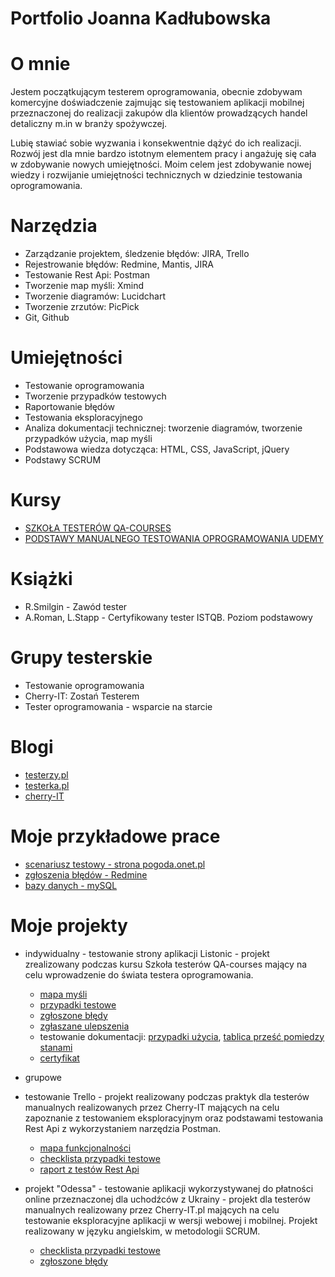 # Portfolio Joanna Kadłubowska


# O mnie
 Jestem początkującym testerem oprogramowania, obecnie zdobywam komercyjne doświadczenie zajmując się testowaniem aplikacji mobilnej przeznaczonej do realizacji zakupów dla klientów prowadzących handel detaliczny m.in w branży spożywczej.
 
 Lubię stawiać sobie wyzwania i konsekwentnie dążyć do ich realizacji. Rozwój jest dla mnie bardzo istotnym elementem pracy i angażuję się cała w zdobywanie nowych umiejętności. 
Moim celem jest zdobywanie nowej wiedzy i rozwijanie umiejętności technicznych w dziedzinie testowania oprogramowania.


# Narzędzia
* Zarządzanie projektem, śledzenie błędów: JIRA, Trello
* Rejestrowanie błędów: Redmine, Mantis, JIRA
* Testowanie Rest Api: Postman 
* Tworzenie map myśli: Xmind 
* Tworzenie diagramów: Lucidchart
* Tworzenie zrzutów: PicPick
* Git, Github

# Umiejętności
* Testowanie oprogramowania
* Tworzenie przypadków testowych
* Raportowanie błędów
* Testowania eksploracyjnego
* Analiza dokumentacji technicznej: tworzenie diagramów, tworzenie przypadków użycia, map myśli
* Podstawowa wiedza dotycząca: HTML, CSS, JavaScript, jQuery
* Podstawy SCRUM

# Kursy
* [SZKOŁA TESTERÓW QA-COURSES](https://qa-courses.com/szkola-testerow)
* [PODSTAWY MANUALNEGO TESTOWANIA OPROGRAMOWANIA UDEMY](https://www.udemy.com/course/kurs-testowania-oprogramowania)

# Książki
* R.Smilgin - Zawód tester
* A.Roman, L.Stapp - Certyfikowany tester ISTQB. Poziom podstawowy

# Grupy testerskie
* Testowanie oprogramowania
* Cherry-IT: Zostań Testerem 
* Tester oprogramowania - wsparcie na starcie

# Blogi
* [testerzy.pl](https://testerzy.pl)
* [testerka.pl](http://testerka.pl)
* [cherry-IT](http://cherry-it.pl)

# Moje przykładowe prace
* [scenariusz testowy - strona pogoda.onet.pl](https://docs.google.com/spreadsheets/d/1cfL1dMLcAZf5TvbWFS0c2EJZjRQROnNOPvd8CavzG0k/edit?usp=sharing)
* [zgłoszenia błędów - Redmine](https://drive.google.com/file/d/11WH6iCMS9F_yxbnxAeU5TG3tnqjKiIMt/view?usp=sharing)
* [bazy danych - mySQL](https://drive.google.com/file/d/1M6PCFSXMODX9Ae4NByEZfFIXdiktZ-Sm/view?usp=sharing)

# Moje projekty
* indywidualny - testowanie strony aplikacji Listonic - projekt zrealizowany podczas kursu Szkoła testerów QA-courses  mający na celu wprowadzenie do świata testera  oprogramowania.  

  * [mapa myśli](https://drive.google.com/file/d/1ErDh6D-0bjgnDG2G1yMgghMUEZBNYtYp/view?usp=sharing)
  * [przypadki testowe](https://docs.google.com/spreadsheets/d/1JpYJnRJpIQkXHAnSDGsdZpM-AZk44XDQ/edit?usp=sharing&ouid=101482524898759088533&rtpof=true&sd=true)
  * [zgłoszone błędy](https://drive.google.com/file/d/1prWQQacIIXxLYn-b053iaCZqAKcY1ot1/view?usp=sharing)
  * [zgłaszane ulepszenia](https://drive.google.com/file/d/1tEof8OUIVFvzxLntAEEBZRL0H7k_67e1/view?usp=sharing)
  * testowanie dokumentacji: [przypadki użycia](https://drive.google.com/file/d/1L_Faa_VBc7PJ_dagUuRxsvakwkIa2iLr/view?usp=sharing), [tablica prześć pomiedzy stanami](https://drive.google.com/file/d/1kEXwURxG6SMaP5Y9I7rJeyGPqmr9d9hQ/view?usp=sharing)
  * [certyfikat](https://drive.google.com/file/d/18Bs_CLRwq76ekQNqcyu_TZWPTqHV_4Pe/view?usp=sharing)

* grupowe
- testowanie Trello  - projekt realizowany podczas praktyk dla testerów manualnych realizowanych przez Cherry-IT mających na celu zapoznanie z testowaniem eksploracyjnym oraz podstawami testowania Rest Api z wykorzystaniem narzędzia Postman.
 
  * [mapa funkcjonalności](https://drive.google.com/file/d/1rShrquWJavMVFG6sDh60I_11oc1VDZ2Z/view?usp=sharing)
  * [checklista przypadki testowe](https://drive.google.com/file/d/1f8dloKdq9ek5AjipQRGwHWXFHxFz4HUe/view?usp=sharing)
  * [raport z testów Rest Api](https://drive.google.com/file/d/1BcQHNaznTPh2ryF0u3cczPQ_Gwfsimm7/view?usp=sharing)
  
- projekt "Odessa" - testowanie aplikacji wykorzystywanej do płatności online przeznaczonej dla uchodźców z Ukrainy   - projekt dla testerów manualnych realizowany przez Cherry-IT.pl mających na celu testowanie eksploracyjne aplikacji w wersji webowej i mobilnej. Projekt realizowany w języku angielskim, w metodologii SCRUM. 
 
  * [checklista przypadki testowe](https://docs.google.com/spreadsheets/d/1drRu314XZ0PFdutFZ1qPge8SeplBI6J2xd2qzoFkOQQ/edit?usp=sharing)
  * [zgłoszone błędy](https://docs.google.com/document/d/1jXwUVIE0KAu3smP3XuErRmEa1cey4AU962xsyFG_tBU/edit?usp=sharing)

 



